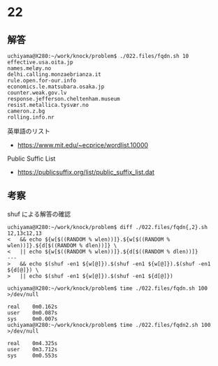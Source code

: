 # 22

## 解答

```
uchiyama@X280:~/work/knock/problem$ ./022.files/fqdn.sh 10
effective.usa.oita.jp
names.meløy.no
delhi.calling.monzaebrianza.it
rule.open.for-our.info
economics.le.matsubara.osaka.jp
counter.weak.gov.lv
response.jefferson.cheltenham.museum
resist.metallica.tysvær.no
cameron.z.bg
rolling.info.nr
```

英単語のリスト
- https://www.mit.edu/~ecprice/wordlist.10000

Public Suffic List
- https://publicsuffix.org/list/public_suffix_list.dat

## 考察

shuf による解答の確認

```
uchiyama@X280:~/work/knock/problem$ diff ./022.files/fqdn{,2}.sh
12,13c12,13
<   && echo ${w[$((RANDOM % wlen))]}.${w[$((RANDOM % wlen))]}.${d[$((RANDOM % dlen))]} \
<   || echo ${w[$((RANDOM % wlen))]}.${d[$((RANDOM % dlen))]}
---
>   && echo $(shuf -en1 ${w[@]}).$(shuf -en1 ${w[@]}).$(shuf -en1 ${d[@]}) \
>   || echo $(shuf -en1 ${w[@]}).$(shuf -en1 ${d[@]})
```

```
uchiyama@X280:~/work/knock/problem$ time ./022.files/fqdn.sh 100 >/dev/null

real    0m0.162s
user    0m0.087s
sys     0m0.007s
uchiyama@X280:~/work/knock/problem$ time ./022.files/fqdn2.sh 100 >/dev/null

real    0m4.325s
user    0m3.712s
sys     0m0.553s
```
